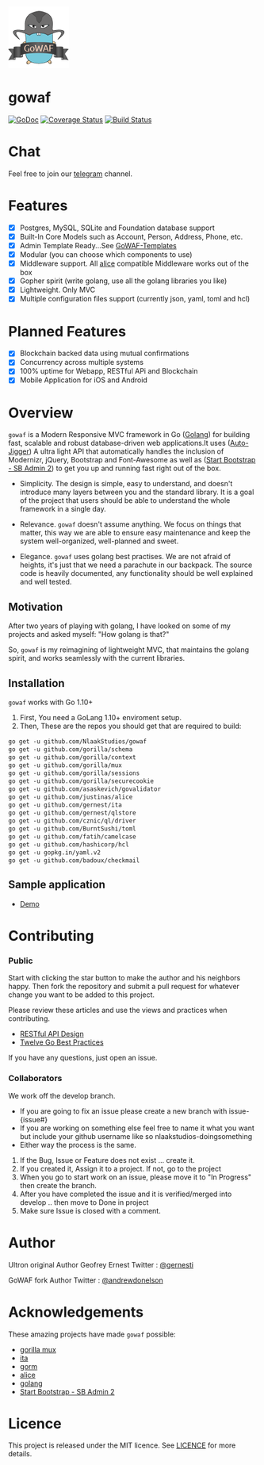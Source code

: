 ![gowaf logo](gowaf.png)

# gowaf
[![GoDoc](https://godoc.org/github.com/gernest/gowaf?status.svg)](https://godoc.org/github.com/gernest/gowaf) [![Coverage Status](https://coveralls.io/repos/github/NlaakStudios/gowaf/badge.svg?branch=master)](https://coveralls.io/github/NlaakStudios/gowaf?branch=master) [![Build Status](https://travis-ci.org/NlaakStudios/gowaf.svg)](https://travis-ci.org/NlaakStudios/gowaf.svg)

# Chat
Feel free to join our [telegram](https://t.me/nlaakstudios) channel.

# Features
* [x] Postgres, MySQL, SQLite and Foundation database support
* [x] Built-In Core Models such as Account, Person, Address, Phone, etc.
* [x] Admin Template Ready...See [GoWAF-Templates](https://github.com/NlaakStudios/gowaf-templates)
* [x] Modular (you can choose which components to use)
* [x] Middleware support. All [alice](https://github.com/justinas/alice) compatible Middleware works out of the box
* [x] Gopher spirit (write golang, use all the golang libraries you like)
* [x] Lightweight. Only MVC
* [x] Multiple configuration files support (currently json, yaml, toml and hcl)

# Planned Features
* [x] Blockchain backed data using mutual confirmations
* [x] Concurrency across multiple systems
* [x] 100% uptime for Webapp, RESTful APi and Blockchain
* [x] Mobile Application for iOS and Android

# Overview
`gowaf` is a Modern Responsive MVC framework in Go ([Golang](https://golang.org)) for building fast, scalable and robust database-driven web applications.It uses ([Auto-Jigger](https://github.com/NlaakStudios/auto-jigger)) A ultra light API that automatically handles the inclusion of Modernizr, jQuery, Bootstrap and Font-Awesome as well as ([Start Bootstrap - SB Admin 2](https://github.com/BlackrockDigital/startbootstrap-sb-admin-2)) to get you up and running fast right out of the box.

* Simplicity. The design is simple, easy to understand, and doesn't introduce many layers between you and the standard library. It is a goal of the project that users should be able to understand the whole framework in a single day.

* Relevance. `gowaf` doesn't assume anything. We focus on things that matter, this way we are able to ensure easy maintenance and keep the system well-organized, well-planned and sweet.

* Elegance. `gowaf` uses golang best practises. We are not afraid of heights, it's just that we need a parachute in our backpack. The source code is heavily documented, any functionality should be well explained and well tested.

## Motivation
After two years of playing with golang, I have looked on some of my projects and asked myself: "How golang is that?"

So, `gowaf` is my reimagining of lightweight MVC, that maintains the golang spirit, and works seamlessly with the current libraries.


## Installation

`gowaf` works with Go 1.10+

1) First, You need a GoLang 1.10+ enviroment setup.
2) Then, These are the repos you should get that are required to build:

```
go get -u github.com/NlaakStudios/gowaf
go get -u github.com/gorilla/schema
go get -u github.com/gorilla/context
go get -u github.com/gorilla/mux
go get -u github.com/gorilla/sessions     
go get -u github.com/gorilla/securecookie
go get -u github.com/asaskevich/govalidator
go get -u github.com/justinas/alice
go get -u github.com/gernest/ita
go get -u github.com/gernest/qlstore
go get -u github.com/cznic/ql/driver     
go get -u github.com/BurntSushi/toml
go get -u github.com/fatih/camelcase
go get -u github.com/hashicorp/hcl
go get -u gopkg.in/yaml.v2     
go get -u github.com/badoux/checkmail
```

## Sample application

- [Demo](https://github.com/gowaf-templates/Demo)

# Contributing

### Public
Start with clicking the star button to make the author and his neighbors happy. Then fork the repository and submit a pull request for whatever change you want to be added to this project.

Please review these articles and use the views and practices when contributing.

* [RESTful API Design](./RESTful_API.md)
* [Twelve Go Best Practices](https://talks.golang.org/2013/bestpractices.slide#1)

If you have any questions, just open an issue.

### Collaborators
We work off the develop branch.
* If you are going to fix an issue please create a new branch with issue-{issue#}
* If you are working on something else feel free to name it what you want but include your github username like so nlaakstudios-doingsomething
* Either way the process is the same.

1) If the Bug, Issue or Feature does not exist ... create it.
2) If you created it, Assign it to a project. If not, go to the project
3) When you go to start work on an issue, please move it to "In Progress" then create the branch.
4) After you have completed the issue and it is verified/merged into develop .. then move to Done in project
5) Make sure Issue is closed with a comment.

# Author
Ultron original Author Geofrey Ernest
Twitter  : [@gernesti](https://twitter.com/gernesti)

GoWAF fork Author
Twitter : [@andrewdonelson](https://twitter.com/andrewdonelson)


# Acknowledgements
These amazing projects have made `gowaf` possible:

* [gorilla mux](https://github.com/gorilla/mux)
* [ita](https://github.com/gernest/ita)
* [gorm](https://github.com/jinzhu/gorm)
* [alice](https://github.com/justinas/alice)
* [golang](http://golang.org)
* [Start Bootstrap - SB Admin 2](https://github.com/BlackrockDigital/startbootstrap-sb-admin-2)

# Licence

This project is released under the MIT licence. See [LICENCE](LICENCE) for more details.
